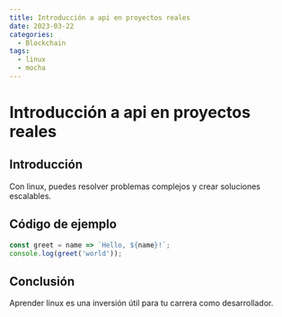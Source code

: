 ```yaml
---
title: Introducción a api en proyectos reales
date: 2023-03-22
categories:
  - Blockchain
tags:
  - linux
  - mocha
---
```


# Introducción a api en proyectos reales

## Introducción

Con linux, puedes resolver problemas complejos y crear soluciones escalables.

## Código de ejemplo

```javascript
const greet = name => `Hello, ${name}!`;
console.log(greet('world'));
```

## Conclusión

Aprender linux es una inversión útil para tu carrera como desarrollador.
